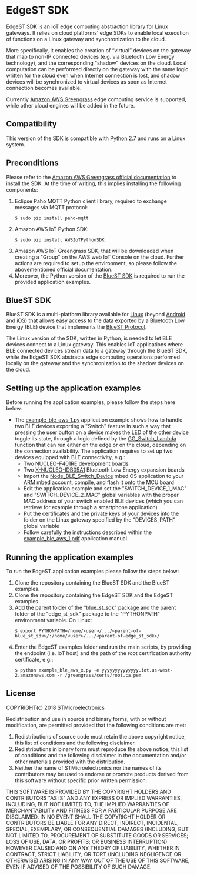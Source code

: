 # EdgeST SDK

EdgeST SDK is an IoT edge computing abstraction library for Linux gateways. It relies on cloud platforms' edge SDKs to enable local execution of functions on a Linux gateway and synchronization to the cloud.

More specifically, it enables the creation of “virtual” devices on the gateway that map to non-IP connected devices (e.g. via Bluetooth Low Energy technology), and the corresponding "shadow" devices on the cloud. Local computation can be performed directly on the gateway with the same logic written for the cloud even when Internet connection is lost, and shadow devices will be synchronized to virtual devices as soon as Internet connection becomes available.

Currently [Amazon AWS Greengrass](https://aws.amazon.com/it/greengrass/) edge computing service is supported, while other cloud engines will be added in the future.


## Compatibility
This version of the SDK is compatible with [Python](https://www.python.org/) 2.7 and runs on a Linux system.


## Preconditions
Please refer to the [Amazon AWS Greengrass official documentation](https://docs.aws.amazon.com/greengrass/latest/developerguide/what-is-gg.html) to install the SDK. At the time of writing, this implies installing the following components:
 1. Eclipse Paho MQTT Python client library, required to exchange messages via MQTT protocol:
    ```Shell
    $ sudo pip install paho-mqtt
    ```
 2. Amazon AWS IoT Python SDK:
    ```Shell
    $ sudo pip install AWSIoTPythonSDK
    ```
 3. Amazon AWS IoT Greengrass SDK, that will be downloaded when creating a "Group" on the AWS web IoT Console on the cloud. Further actions are required to setup the environment, so please follow the abovementioned official documentation.
 4. Moreover, the Python version of the [BlueST SDK](https://github.com/STMicroelectronics-CentralLabs/EdgeSTSDK_Python#bluest-sdk) is required to run the provided application examples.


## BlueST SDK
BlueST SDK is a multi-platform library available for [Linux](https://github.com/STMicroelectronics-CentralLabs/BlueSTSDK_Python) (beyond [Android](https://github.com/STMicroelectronics-CentralLabs/BlueSTSDK_Android) and [iOS](https://github.com/STMicroelectronics-CentralLabs/BlueSTSDK_iOS)) that allows easy access to the data exported by a Bluetooth Low Energy (BLE) device that implements the [BlueST Protocol](https://github.com/STMicroelectronics-CentralLabs/BlueSTSDK_Python#bluest-protocol).

The Linux version of the SDK, written in Python, is needed to let BLE devices connect to a Linux gateway. This enables IoT applications where BLE connected devices stream data to a gateway through the BlueST SDK, while the EdgeST SDK abstracts edge computing operations performed locally on the gateway and the synchronization to the shadow devices on the cloud.


## Setting up the application examples
Before running the application examples, please follow the steps here below.
 * The [example_ble_aws_1.py](https://github.com/STMicroelectronics-CentralLabs/EdgeSTSDK_Python/blob/master/edge_st_examples/aws/example_ble_aws_1.py) application example shows how to handle two BLE devices exporting a "Switch" feature in such a way that pressing the user button on a device makes the LED of the other device toggle its state, through a logic defined by the [GG_Switch_Lambda](https://github.com/STMicroelectronics-CentralLabs/EdgeSTSDK_Python/blob/master/edge_st_examples/aws/GG_Switch_Lambda.py) function that can run either on the edge or on the cloud, depending on the connection availability. The application requires to set up two devices equipped with BLE connectivity, e.g.:
   * Two [NUCLEO-F401RE](http://www.st.com/content/st_com/en/products/evaluation-tools/product-evaluation-tools/mcu-eval-tools/stm32-mcu-eval-tools/stm32-mcu-nucleo/nucleo-f401re.html) development boards
   * Two [X-NUCLEO-IDB05A1](http://www.st.com/content/st_com/en/products/ecosystems/stm32-open-development-environment/stm32-nucleo-expansion-boards/stm32-ode-connect-hw/x-nucleo-idb05a1.html) Bluetooth Low Energy expansion boards
   * Import the [Node_BLE_Switch_Device](https://os.mbed.com/teams/ST/code/Node_BLE_Switch_Device/) mbed OS application to your ARM mbed account, compile, and flash it onto the MCU board
   * Edit the application example and set the "SWITCH_DEVICE_1_MAC" and "SWITCH_DEVICE_2_MAC" global variables with the proper MAC address of your switch enabled BLE devices (which you can retrieve for example through a smartphone application)
   * Put the certificates and the private keys of your devices into the folder on the Linux gateway specified by the "DEVICES_PATH" global variable
   * Follow carefully the instructions described within the [example_ble_aws_1.pdf](https://github.com/STMicroelectronics-CentralLabs/EdgeSTSDK_Python/blob/master/edge_st_examples/aws/example_ble_aws_1.pdf) application manual.


## Running the application examples
To run the EdgeST application examples please follow the steps below:
 1. Clone the repository containing the BlueST SDK and the BlueST examples.
 2. Clone the repository containing the EdgeST SDK and the EdgeST examples.
 2. Add the parent folder of the "blue_st_sdk" package and the parent folder of the "edge_st_sdk" package to the "PYTHONPATH" environment variable. On Linux:
    ```Shell
    $ export PYTHONPATH=/home/<user>/.../<parent-of-blue_st_sdk>/:/home/<user>/.../<parent-of-edge_st_sdk>/
    ```
 3. Enter the EdgeST examples folder and run the main scripts, by providing the endpoint (i.e. IoT host) and the path of the root certification authority certificate, e.g.:
    ```Shell
    $ python example_ble_aws_x.py -e yyyyyyyyyyyyyy.iot.us-west-2.amazonaws.com -r /greengrass/certs/root.ca.pem
    ```


## License
COPYRIGHT(c) 2018 STMicroelectronics

Redistribution and use in source and binary forms, with or without
modification, are permitted provided that the following conditions are met:
  1. Redistributions of source code must retain the above copyright notice,
     this list of conditions and the following disclaimer.
  2. Redistributions in binary form must reproduce the above 
     notice, this list of conditions and the following disclaimer in the
     documentation and/or other materials provided with the distribution.
  3. Neither the name of STMicroelectronics nor the names of its
     contributors may be used to endorse or promote products derived from
     this software without specific prior written permission.

THIS SOFTWARE IS PROVIDED BY THE COPYRIGHT HOLDERS AND CONTRIBUTORS "AS IS"
AND ANY EXPRESS OR IMPLIED WARRANTIES, INCLUDING, BUT NOT LIMITED TO, THE
IMPLIED WARRANTIES OF MERCHANTABILITY AND FITNESS FOR A PARTICULAR PURPOSE
ARE DISCLAIMED. IN NO EVENT SHALL THE COPYRIGHT HOLDER OR CONTRIBUTORS BE
LIABLE FOR ANY DIRECT, INDIRECT, INCIDENTAL, SPECIAL, EXEMPLARY, OR
CONSEQUENTIAL DAMAGES (INCLUDING, BUT NOT LIMITED TO, PROCUREMENT OF
SUBSTITUTE GOODS OR SERVICES; LOSS OF USE, DATA, OR PROFITS; OR BUSINESS
INTERRUPTION) HOWEVER CAUSED AND ON ANY THEORY OF LIABILITY, WHETHER IN
CONTRACT, STRICT LIABILITY, OR TORT (INCLUDING NEGLIGENCE OR OTHERWISE)
ARISING IN ANY WAY OUT OF THE USE OF THIS SOFTWARE, EVEN IF ADVISED OF THE
POSSIBILITY OF SUCH DAMAGE.
